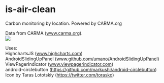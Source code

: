 # is-air-clean
Carbon monitoring by location. Powered by CARMA.org

Data from CARMA (www.carma.org).
<br>
<a href="http://www.carma.org/" title="Go to CARMA"><img src="http://carma.org/blog/wp-content/uploads/2007/11/carma_web.png" /></a>

Uses:
<br>
	HighchartsJS (www.highcharts.com)
<br>
	AndroidSlidingUpPanel (www.github.com/umano/AndroidSlidingUpPanel)
<br>
	ViewPagerIndicator (www.viewpagerindicator.com)
<br>
	android-circlebutton (https://github.com/markushi/android-circlebutton)
<br>
	Icon by Taras Lototskiy (https://twitter.com/torasko)
